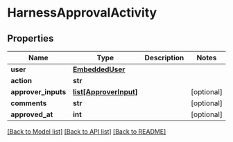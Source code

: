 # HarnessApprovalActivity

## Properties
Name | Type | Description | Notes
------------ | ------------- | ------------- | -------------
**user** | [**EmbeddedUser**](EmbeddedUser.md) |  | 
**action** | **str** |  | 
**approver_inputs** | [**list[ApproverInput]**](ApproverInput.md) |  | [optional] 
**comments** | **str** |  | [optional] 
**approved_at** | **int** |  | [optional] 

[[Back to Model list]](../README.md#documentation-for-models) [[Back to API list]](../README.md#documentation-for-api-endpoints) [[Back to README]](../README.md)

